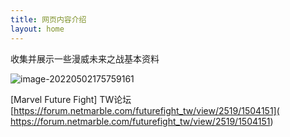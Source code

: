 ```yaml
---
title: 网页内容介绍
layout: home
---
```




收集并展示一些漫威未来之战基本资料



![image-20220502175759161](http://funera-hk.oss-cn-hongkong.aliyuncs.com/img/introduce2.png)



[Marvel Future Fight] TW论坛  [https://forum.netmarble.com/futurefight_tw/view/2519/1504151]( https://forum.netmarble.com/futurefight_tw/view/2519/1504151)
